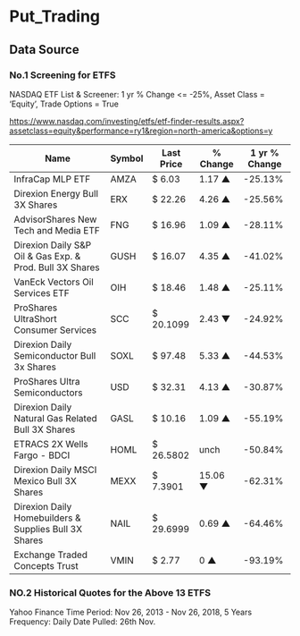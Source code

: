 # Put_Trading

## Data Source 

### No.1 Screening for ETFS
NASDAQ ETF List & Screener: 1 yr % Change <= -25%, Asset Class = ‘Equity’, Trade Options = True

https://www.nasdaq.com/investing/etfs/etf-finder-results.aspx?assetclass=equity&performance=ry1&region=north-america&options=y

| Name                                                     | Symbol | Last Price | % Change | 1 yr % Change |
|----------------------------------------------------------|--------|------------|----------|---------------|
| InfraCap MLP ETF                                         | AMZA   | $ 6.03     | 1.17 ▲   | -25.13%       |
| Direxion Energy Bull 3X Shares                           | ERX    | $ 22.26    | 4.26 ▲   | -25.56%       |
| AdvisorShares New Tech and Media ETF                     | FNG    | $ 16.96    | 1.09 ▲   | -28.11%       |
| Direxion Daily S&P Oil & Gas Exp. & Prod. Bull 3X Shares | GUSH   | $ 16.07    | 4.35 ▲   | -41.02%       |
| VanEck Vectors Oil Services ETF                          | OIH    | $ 18.46    | 1.48 ▲   | -25.11%       |
| ProShares UltraShort Consumer Services                   | SCC    | $ 20.1099  | 2.43 ▼   | -24.92%       |
| Direxion Daily Semiconductor Bull 3x Shares              | SOXL   | $ 97.48    | 5.33 ▲   | -44.53%       |
| ProShares Ultra Semiconductors                           | USD    | $ 32.31    | 4.13 ▲   | -30.87%       |
| Direxion Daily Natural Gas Related Bull 3X Shares        | GASL   | $ 10.16    | 1.09 ▲   | -55.19%       |
| ETRACS 2X Wells Fargo - BDCI                             | HOML   | $ 26.5802  | unch     | -50.84%       |
| Direxion Daily MSCI Mexico Bull 3X Shares                | MEXX   | $ 7.3901   | 15.06 ▼  | -62.31%       |
| Direxion Daily Homebuilders & Supplies Bull 3X Shares    | NAIL   | $ 29.6999  | 0.69 ▲   | -64.46%       |
| Exchange Traded Concepts Trust                           | VMIN   | $ 2.77     | 0 ▲      | -93.19%       |


### NO.2 Historical Quotes for the Above 13 ETFS
Yahoo Finance
Time Period: Nov 26, 2013 - Nov 26, 2018, 5 Years
Frequency: Daily
Date Pulled: 26th Nov.


